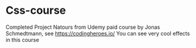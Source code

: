 ﻿# Css-course
Completed Project Natours from Udemy paid course by Jonas Schmedtmann, see https://codingheroes.io/
You can see very cool effects in this course

